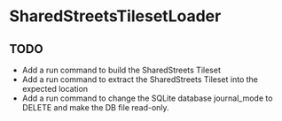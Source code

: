 # SharedStreetsTilesetLoader

## TODO

* Add a run command to build the SharedStreets Tileset
* Add a run command to extract the SharedStreets Tileset into the expected location
* Add a run command to change the SQLite database journal_mode to DELETE
  and make the DB file read-only.
